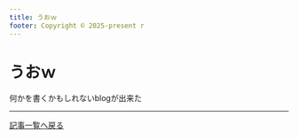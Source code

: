 ```yaml
---
title: うおｗ
footer: Copyright © 2025-present r
---
```

# うおｗ

何かを書くかもしれないblogが出来た

---

<p class="back-to-blog">
  <a href="/blog/">記事一覧へ戻る</a>
</p>